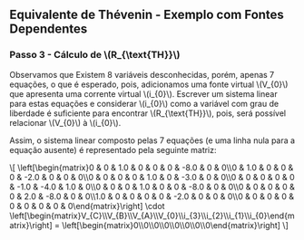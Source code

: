 ## Equivalente de Thévenin - Exemplo com Fontes Dependentes

<div class="regular">

### Passo 3 - Cálculo de \\(R_{\text{TH}}\\)

Observamos que Existem 8 variáveis desconhecidas, porém, apenas 7 equações, o que é esperado, pois, adicionamos uma fonte virtual \\(V_{0}\\) que apresenta uma corrente virtual \\(i_{0}\\). Escrever um sistema linear para estas equações e considerar \\(i_{0}\\) como a variável com grau de liberdade é suficiente para encontrar \\(R_{\text{TH}}\\), pois, será possível relacionar \\(V_{0}\\) à \\(i_{0}\\).

</div>

<div class="regular">

Assim, o sistema linear composto pelas 7 equações (e uma linha nula para a equação ausente) é representado pela seguinte matriz:

\\[
\left[\begin{matrix}0 & 0 & 1.0 & 0 & 0 & 0 & -8.0 & 0 & 0\\\\0 & 1.0 & 0 & 0 & 0 & -2.0 & 0 & 0 & 0\\\\0 & 0 & 0 & 0 & 1.0 & 0 & -3.0 & 0 & 0\\\\0 & 0 & 0 & 0 & 0 & -1.0 & -4.0 & 1.0 & 0\\\\0 & 0 & 0 & 1.0 & 0 & 0 & -8.0 & 0 & 0\\\\0 & 0 & 0 & 0 & 0 & 2.0 & -8.0 & 0 & 0\\\\1.0 & 0 & 0 & 0 & 0 & -2.0 & 0 & 0 & 0\\\\0 & 0 & 0 & 0 & 0 & 0 & 0 & 0 & 0\end{matrix}\right] \cdot \left[\begin{matrix}V_{C}\\\\V_{B}\\\\V_{A}\\\\V_{0}\\\\i_{3}\\\\i_{2}\\\\i_{1}\\\\i_{0}\end{matrix}\right] = \left[\begin{matrix}0\\\\0\\\\0\\\\0\\\\0\\\\0\\\\0\\\\0\end{matrix}\right]
\\]

</div>
